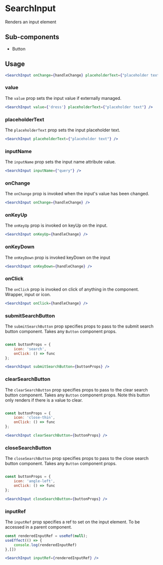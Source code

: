 # SearchInput

Renders an input element

## Sub-components
- Button

## Usage

```jsx
<SearchInput onChange={handleChange} placeholderText={"placeholder text"}/>
```

### value
The `value` prop sets the input value if externally managed.

```jsx
<SearchInput value={'dress'} placeholderText={"placeholder text"} />
```

### placeholderText
The `placeholderText` prop sets the input placeholder text. 

```jsx
<SearchInput placeholderText={"placeholder text"} />
```

### inputName
The `inputName` prop sets the input name attribute value. 

```jsx
<SearchInput inputName={"query"} />
```

### onChange
The `onChange` prop is invoked when the input's value has been changed. 

```jsx
<SearchInput onChange={handleChange} />
```

### onKeyUp
The `onKeyUp` prop is invoked on keyUp on the input. 

```jsx
<SearchInput onKeyUp={handleChange} />
```

### onKeyDown
The `onKeyDown` prop is invoked keyDown on the input

```jsx
<SearchInput onKeyDown={handleChange} />
```

### onClick
The `onClick` prop is invoked on click of anything in the component. Wrapper, input or icon. 

```jsx
<SearchInput onClick={handleChange} />
```

### submitSearchButton
The `submitSearchButton` prop specifies props to pass to the submit search button component. Takes any `Button` component props. 

```jsx

const buttonProps = {
    icon: 'search',
    onClick: () => func
};

<SearchInput submitSearchButton={buttonProps} />
```

### clearSearchButton
The `clearSearchButton` prop specifies props to pass to the clear search button component. Takes any `Button` component props. Note this button only renders if there is a value to clear. 

```jsx

const buttonProps = {
    icon: 'close-thin',
    onClick: () => func
};

<SearchInput clearSearchButton={buttonProps} />
```

### closeSearchButton
The `closeSearchButton` prop specifies props to pass to the close search button component. Takes any `Button` component props. 

```jsx

const buttonProps = {
    icon: 'angle-left',
    onClick: () => func
};

<SearchInput closeSearchButton={buttonProps} />
```

### inputRef
The `inputRef` prop specifies a ref to set on the input element. To be accessed in a parent component.

```jsx
const renderedInputRef = useRef(null);
useEffect(() => {
    console.log(renderedInputRef)
},[])

<SearchInput inputRef={renderedInputRef} />
```
